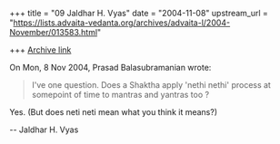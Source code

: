 +++
title = "09 Jaldhar H. Vyas"
date = "2004-11-08"
upstream_url = "https://lists.advaita-vedanta.org/archives/advaita-l/2004-November/013583.html"

+++
[Archive link](https://lists.advaita-vedanta.org/archives/advaita-l/2004-November/013583.html)

On Mon, 8 Nov 2004, Prasad Balasubramanian wrote:

>
>    I've one question. Does a Shaktha apply 'nethi nethi' process
> at somepoint of time to mantras and yantras too ?
>

Yes.  (But does neti neti mean what you think it means?)

-- 
Jaldhar H. Vyas <jaldhar at braincells.com>

